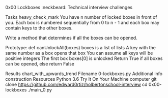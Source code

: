0x00 Lockboxes :neckbeard:
Technical interview challenges

Tasks heavy_check_mark
You have n number of locked boxes in front of you. Each box is numbered sequentially from 0 to n - 1 and each box may contain keys to the other boxes.

Write a method that determines if all the boxes can be opened.

Prototype: def canUnlockAll(boxes) boxes is a list of lists A key with the same number as a box opens that box You can assume all keys will be positive integers The first box boxes[0] is unlocked Return True if all boxes can be opened, else return False

Results chart_with_upwards_trend
Filename
0-lockboxes.py
Additional info construction
Resources
Python 3.6
Try It On Your Machine computer
git clone https://github.com/edward0rtiz/holbertonschool-interview
cd 0x00-lockboxes
./main_0.py
